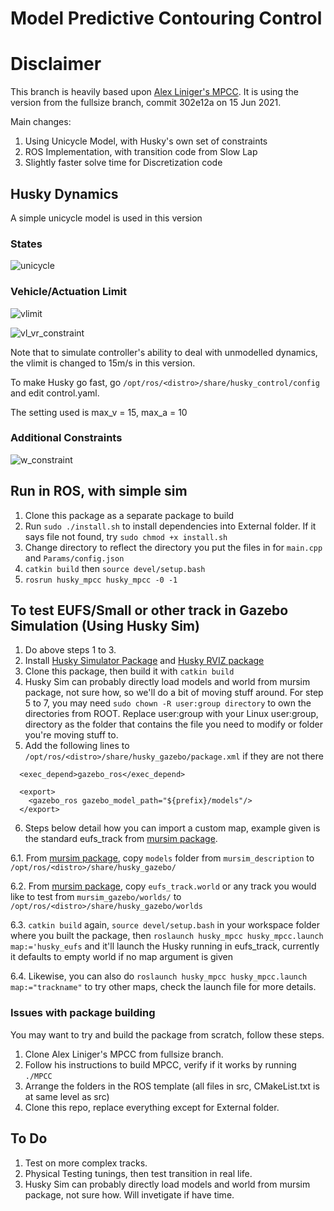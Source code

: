 # Model Predictive Contouring Control

# Disclaimer
This branch is heavily based upon [Alex Liniger's MPCC](https://github.com/alexliniger/MPCC). It is using the version from the fullsize branch, commit 302e12a on 15 Jun 2021.

Main changes:
1. Using Unicycle Model, with Husky's own set of constraints
2. ROS Implementation, with transition code from Slow Lap
3. Slightly faster solve time for Discretization code

## Husky Dynamics
A simple unicycle model is used in this version

### States
![unicycle](https://user-images.githubusercontent.com/78944454/129431697-3a2fe54c-337d-4d4b-92cb-442be8bf3487.png)

### Vehicle/Actuation Limit
![vlimit](https://user-images.githubusercontent.com/78944454/129431821-b8603b5a-1c20-4a58-87b6-585d4d36f1f6.png)

![vl_vr_constraint](https://user-images.githubusercontent.com/78944454/134853806-f71d7ad8-9aea-4025-b8fe-c3420426db04.png)

Note that to simulate controller's ability to deal with unmodelled dynamics, the vlimit is changed to 15m/s in this version. 

To make Husky go fast, go `/opt/ros/<distro>/share/husky_control/config` and edit control.yaml. 

The setting used is max_v = 15, max_a = 10

### Additional Constraints
![w_constraint](https://user-images.githubusercontent.com/78944454/129431906-9bae518b-8d8c-44fb-8de1-f1004c24489f.png)

## Run in ROS, with simple sim
1. Clone this package as a separate package to build
2. Run `sudo ./install.sh` to install dependencies into External folder. If it says file not found, try `sudo chmod +x install.sh`
3. Change directory to reflect the directory you put the files in for `main.cpp` and `Params/config.json`
4. `catkin build` then `source devel/setup.bash`
5. `rosrun husky_mpcc husky_mpcc -0 -1`

## To test EUFS/Small or other track in Gazebo Simulation (Using Husky Sim)
1. Do above steps 1 to 3.
2. Install [Husky Simulator Package](http://wiki.ros.org/husky_gazebo/Tutorials/Simulating%20Husky) and [Husky RVIZ package](http://wiki.ros.org/husky_control/Tutorials/Interfacing%20with%20Husky)
3. Clone this package, then build it with `catkin build`
4. Husky Sim can probably directly load models and world from mursim package, not sure how, so we'll do a bit of moving stuff around. For step 5 to 7, you may need `sudo chown -R user:group directory` to own the directories from ROOT. Replace user:group with your Linux user:group, directory as the folder that contains the file you need to modify or folder you're moving stuff to.
5. Add the following lines to `/opt/ros/<distro>/share/husky_gazebo/package.xml` if they are not there
```
  <exec_depend>gazebo_ros</exec_depend>

  <export>
    <gazebo_ros gazebo_model_path="${prefix}/models"/>
  </export>
```
6. Steps below detail how you can import a custom map, example given is the standard eufs_track from [mursim package](https://github.com/MURDriverless/mursim).

6.1. From [mursim package](https://github.com/MURDriverless/mursim), copy `models` folder from `mursim_description` to `/opt/ros/<distro>/share/husky_gazebo/`

6.2. From [mursim package](https://github.com/MURDriverless/mursim), copy `eufs_track.world` or any track you would like to test from `mursim_gazebo/worlds/` to `/opt/ros/<distro>/share/husky_gazebo/worlds`

6.3. `catkin build` again, `source devel/setup.bash` in your workspace folder where you built the package, then `roslaunch husky_mpcc husky_mpcc.launch map:='husky_eufs` and it'll launch the Husky running in eufs_track, currently it defaults to empty world if no map argument is given

6.4. Likewise, you can also do `roslaunch husky_mpcc husky_mpcc.launch map:="trackname"` to try other maps, check the launch file for more details.

### Issues with package building
You may want to try and build the package from scratch, follow these steps.
1. Clone Alex Liniger's MPCC from fullsize branch.
2. Follow his instructions to build MPCC, verify if it works by running `./MPCC`
3. Arrange the folders in the ROS template (all files in src, CMakeList.txt is at same level as src)
4. Clone this repo, replace everything except for External folder.

## To Do
1. Test on more complex tracks.
2. Physical Testing tunings, then test transition in real life.
3. Husky Sim can probably directly load models and world from mursim package, not sure how. Will invetigate if have time.
